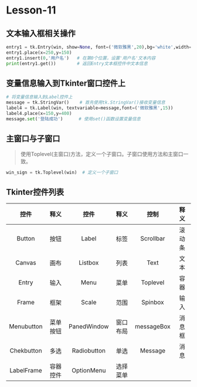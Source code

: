 # **Lesson-11**

## **文本输入框相关操作**

```python
entry1 = tk.Entry(win, show=None, font=('微软雅黑',20),bg='white',width=20)
entry1.place(x=250,y=150)
entry1.insert(0,'用户名')   # 在第0个位置，设置'用户名'文本内容
print(entry1.get())        # 返回Entry文本框控件中文本信息
```

## **变量信息输入到Tkinter窗口控件上**

```python
# 将变量信息输入到Label控件上
message = tk.StringVar()    # 首先使用tk.StringVar()接收变量信息
label4 = tk.Label(win, textvariable=message,font=('微软雅黑',15))
label4.place(x=150,y=400)
message.set('登陆成功')      # 使用set()函数设置变量信息
```

## **主窗口与子窗口**

> 使用Toplevel(主窗口)方法，定义一个子窗口。子窗口使用方法和主窗口一致。

```python
win_sign = tk.Toplevel(win)  # 定义一个子窗口
```

## **Tkinter控件列表**

|控件|释义|控件|释义|控制|释义|
|:-:|:-:|:-:|:-:|:-:|:-:|
|Button|按钮|Label|标签|Scrollbar|滚动条|
|Canvas|画布|Listbox|列表|Text|文本|
|Entry|输入|Menu|菜单|Toplevel|容器|
|Frame|框架|Scale|范围|Spinbox|输入|
|Menubutton|菜单按钮|PanedWindow|窗口布局|messageBox|消息框|
|Chekbutton|多选|Radiobutton|单选|Message|消息|
|LabelFrame|容器控件|OptionMenu|选择菜单|	
